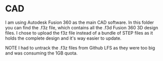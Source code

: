 # CAD
I am using Autodesk Fusion 360 as the main CAD software.
In this folder you can find the .f3z file, which contains all the .f3d Fusion 360 3D design files. I chose to upload the f3z file instead of a bundle of STEP files as it holds the complete design and it's way easier to update.

NOTE I had to untrack the .f3z files from Github LFS as they were too big and was consuming the 1GB quota.

